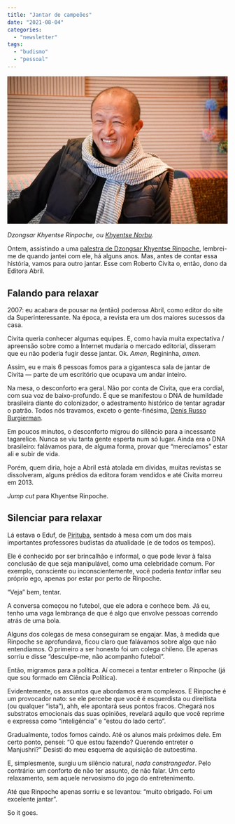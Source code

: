 ```yaml
---
title: "Jantar de campeões"
date: "2021-08-04"
categories: 
  - "newsletter"
tags: 
  - "budismo"
  - "pessoal"
---
```


![dkr02(1).jpg](images/61f55ec0-d957-4db5-b451-0a175f47222b.jpg)

_Dzongsar Khyentse Rinpoche, ou [Khyentse Norbu](https://www.imdb.com/name/nm0634897/)._

Ontem, assistindo a uma [palestra de Dzongsar Khyentse Rinpoche](https://www.youtube.com/watch?v=yaXASFZc2Kw), lembrei-me de quando jantei com ele, há alguns anos. Mas, antes de contar essa história, vamos para outro jantar. Esse com Roberto Civita o, então, dono da Editora Abril.

## Falando para relaxar

2007: eu acabara de pousar na (então) poderosa Abril, como editor do site da Superinteressante. Na época, a revista era um dos maiores sucessos da casa.

Civita queria conhecer algumas equipes. E, como havia muita expectativa / apreensão sobre como a Internet mudaria o mercado editorial, disseram que eu não poderia fugir desse jantar. Ok. _Amen_, Regininha, _amen_.

Assim, eu e mais 6 pessoas fomos para a gigantesca sala de jantar de Civita — parte de um escritório que ocupava um andar inteiro.

Na mesa, o desconforto era geral. Não por conta de Civita, que era cordial, com sua voz de baixo-profundo. É que se manifestou o DNA de humildade brasileira diante do colonizador, o adestramento histórico de tentar agradar o patrão. Todos nós travamos, exceto o gente-finésima, [Denis Russo Burgierman](https://twitter.com/denisrb).

Em poucos minutos, o desconforto migrou do silêncio para a incessante tagarelice. Nunca se viu tanta gente esperta num só lugar. Ainda era o DNA brasileiro: falávamos para, de alguma forma, provar que “merecíamos” estar ali e subir de vida.

Porém, quem diria, hoje a Abril está atolada em dívidas, muitas revistas se dissolveram, alguns prédios da editora foram vendidos e até Civita morreu em 2013.

_Jump cut_ para Khyentse Rinpoche.

## Silenciar para relaxar

Lá estava o Eduf, de [Pirituba](https://pt.wikipedia.org/wiki/Pirituba), sentado à mesa com um dos mais importantes professores budistas da atualidade (e de todos os tempos).

Ele é conhecido por ser brincalhão e informal, o que pode levar à falsa conclusão de que seja manipulável, como uma celebridade comum. Por exemplo, consciente ou inconscientemente, você poderia _tentar_ inflar seu próprio ego, apenas por estar por perto de Rinpoche.

“Veja” bem, tentar.

A conversa começou no futebol, que ele adora e conhece bem. Já eu, tenho uma vaga lembrança de que é algo que envolve pessoas correndo atrás de uma bola.

Alguns dos colegas de mesa conseguiram se engajar. Mas, à medida que Rinpoche se aprofundava, ficou claro que falávamos sobre algo que não entendíamos. O primeiro a ser honesto foi um colega chileno. Ele apenas sorriu e disse “desculpe-me, não acompanho futebol”.

Então, migramos para a política. Aí comecei a tentar entreter o Rinpoche (já que sou formado em Ciência Política).

Evidentemente, os assuntos que abordamos eram complexos. E Rinpoche é um provocador nato: se ele percebe que você é esquerdista ou direitista (ou qualquer “ista”), ahh, ele apontará seus pontos fracos. Chegará nos substratos emocionais das suas opiniões, revelará aquilo que você reprime e expressa como “inteligência” e “estou do lado certo”.

Gradualmente, todos fomos caindo. Até os alunos mais próximos dele. Em certo ponto, pensei: “O que estou fazendo? Querendo entreter o Manjushri?” Desisti do meu esquema de aquisição de autoestima.

E, simplesmente, surgiu um silêncio natural, _nada constrangedor_. Pelo contrário: um conforto de não ter assunto, de não falar. Um certo relaxamento, sem aquele nervosismo do jogo do entretenimento.

Até que Rinpoche apenas sorriu e se levantou: “muito obrigado. Foi um excelente jantar”.

So it goes.
